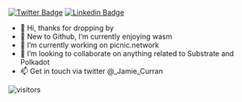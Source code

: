 [![Twitter Badge](https://img.shields.io/badge/-@_Jamie_Curran-1ca0f1?style=flat-square&labelColor=1ca0f1&logo=twitter&logoColor=white&link=https://twitter.com/_Jamie_Curran)](https://twitter.com/_Jamie_Curran) [![Linkedin Badge](https://img.shields.io/badge/-JamieCurran-blue?style=flat-square&logo=Linkedin&logoColor=white&link=https://www.linkedin.com/in/thejamiecurran/)](https://www.linkedin.com/in/thejamiecurran/)

- 👋 Hi, thanks for dropping by
- 🌱 New to Github, I’m currently enjoying wasm
- 🔭 I’m currently working on picnic.network
- 💞️ I’m looking to collaborate on anything related to Substrate and Polkadot
- 📫 Get in touch via twitter @_Jamie_Curran


![visitors](https://visitor-badge.glitch.me/badge?page_id=drnochill.drnochill)

<!---

--->
